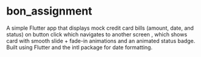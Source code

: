 # bon_assignment

A simple Flutter app that displays mock credit card bills (amount, date, and status) on button click which navigates to another screen , which shows card with smooth slide + fade-in animations and an animated status badge. Built using Flutter and the intl package for date formatting.


